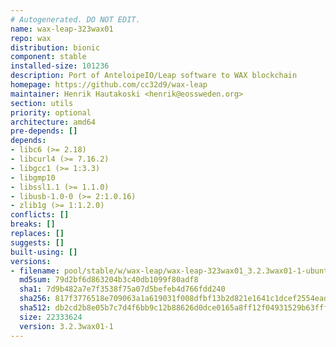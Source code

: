 ```yaml
---
# Autogenerated. DO NOT EDIT.
name: wax-leap-323wax01
repo: wax
distribution: bionic
component: stable
installed-size: 101236
description: Port of AnteloipeIO/Leap software to WAX blockchain
homepage: https://github.com/cc32d9/wax-leap
maintainer: Henrik Hautakoski <henrik@eossweden.org>
section: utils
priority: optional
architecture: amd64
pre-depends: []
depends:
- libc6 (>= 2.18)
- libcurl4 (>= 7.16.2)
- libgcc1 (>= 1:3.3)
- libgmp10
- libssl1.1 (>= 1.1.0)
- libusb-1.0-0 (>= 2:1.0.16)
- zlib1g (>= 1:1.2.0)
conflicts: []
breaks: []
replaces: []
suggests: []
built-using: []
versions:
- filename: pool/stable/w/wax-leap/wax-leap-323wax01_3.2.3wax01-1-ubuntu19.04_amd64.deb
  md5sum: 79d2bf6d863204b3c40db1099f80adf8
  sha1: 7d9b482a7e7f3538f75a07d5befeb4d766fdd240
  sha256: 817f3776518e709063a1a619031f008dfbf13b2d821e1641c1dcef2554ead5bc
  sha512: db2cd2b8e05b7c7d4f6bb9c12b88626d0dce0165a8ff12f04931529b63fff9fd45a5b36eefc15a8218634457bcec8cd53c4f2a419df08af45bf0519a74d700fb
  size: 22333624
  version: 3.2.3wax01-1
---
```

